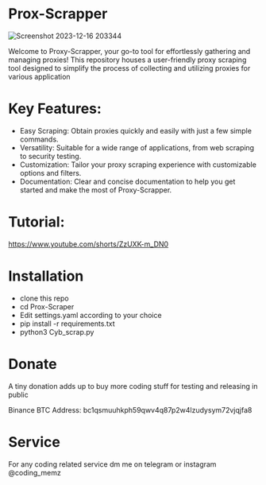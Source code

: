 # Prox-Scrapper
![Screenshot 2023-12-16 203344](https://github.com/Cyber-Dioxide/Prox-Scrapper/assets/93708296/99e3fca2-7645-455d-b498-7268db8739f1)

Welcome to Proxy-Scrapper, your go-to tool for effortlessly gathering and managing proxies! This repository houses a user-friendly proxy scraping tool designed to simplify the process of collecting and utilizing proxies for various application
# Key Features:
* Easy Scraping: Obtain proxies quickly and easily with just a few simple commands.
* Versatility: Suitable for a wide range of applications, from web scraping to security testing.
* Customization: Tailor your proxy scraping experience with customizable options and filters.
* Documentation: Clear and concise documentation to help you get started and make the most of Proxy-Scrapper.
# Tutorial:
https://www.youtube.com/shorts/ZzUXK-m_DN0

# Installation
* clone this repo
* cd Prox-Scraper
* Edit settings.yaml according to your choice
* pip install -r requirements.txt
* python3 Cyb_scrap.py

# Donate
A tiny donation adds up to buy more coding stuff for testing and releasing in public

Binance BTC Address: bc1qsmuuhkph59qwv4q87p2w4lzudysym72vjqjfa8

# Service
For any coding related service dm me on telegram or instagram @coding_memz
